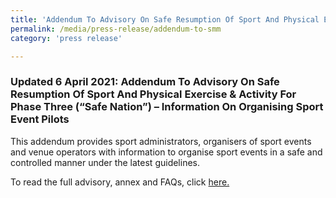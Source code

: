 ```yaml
---
title: 'Addendum To Advisory On Safe Resumption Of Sport And Physical Exercise & Activity For Phase Three (“Safe Nation”) – Information On Organising Sport Event Pilots'
permalink: /media/press-release/addendum-to-smm
category: 'press release'

---
```



### Updated 6 April 2021: Addendum To Advisory On Safe Resumption Of Sport And Physical Exercise & Activity For Phase Three (“Safe Nation”) – Information On Organising Sport Event Pilots

This addendum provides sport administrators, organisers of sport events and venue operators with information to organise sport events in a safe and controlled manner under the latest guidelines.

To read the full advisory, annex and FAQs, click [here.](https://www.sportsingapore.gov.sg/Newsroom/Media-Releases/2021/April/Addendum-To-Information-On-Organising-Sport-Event-Pilots)
